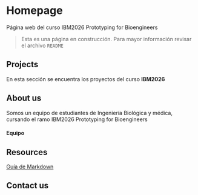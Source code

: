 # Homepage
Página web del curso IBM2026 Prototyping for Bioengineers

> Esta es una página en construcción. Para mayor información revisar el archivo `README`

## Projects

En esta sección se encuentra los proyectos del curso **IBM2026**

## About us

Somos un equipo de estudiantes de Ingeniería Biológica y médica, cursando el ramo IBM2026 Prototyping for Bioengineers

#### Equipo


## Resources

[Guía de Markdown](https://www.markdownguide.org/basic-syntax)

## Contact us
